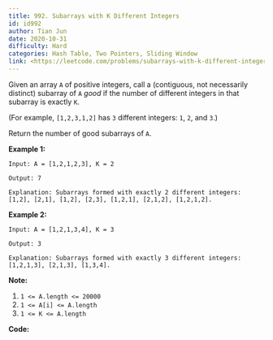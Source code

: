 ```yaml
---
title: 992. Subarrays with K Different Integers
id: id992
author: Tian Jun
date: 2020-10-31
difficulty: Hard
categories: Hash Table, Two Pointers, Sliding Window
link: <https://leetcode.com/problems/subarrays-with-k-different-integers/description/>
---
```


Given an array `A` of positive integers, call a (contiguous, not necessarily
distinct) subarray of `A` _good_ if the number of different integers in that
subarray is exactly `K`.

(For example, `[1,2,3,1,2]` has `3` different integers: `1`, `2`, and `3`.)

Return the number of good subarrays of `A`.



**Example 1:**
            
	Input: A = [1,2,1,2,3], K = 2    
	Output: 7    
	Explanation: Subarrays formed with exactly 2 different integers: [1,2], [2,1], [1,2], [2,3], [1,2,1], [2,1,2], [1,2,1,2].    

**Example 2:**
            
	Input: A = [1,2,1,3,4], K = 3    
	Output: 3    
	Explanation: Subarrays formed with exactly 3 different integers: [1,2,1,3], [2,1,3], [1,3,4].    



**Note:**

  1. `1 <= A.length <= 20000`
  2. `1 <= A[i] <= A.length`
  3. `1 <= K <= A.length`


**Code:**
